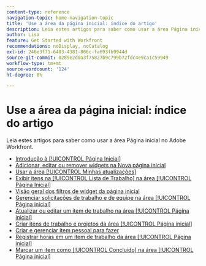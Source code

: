 ```yaml
---
content-type: reference
navigation-topic: home-navigation-topic
title: 'Use a área da página inicial: índice do artigo'
description: Leia estes artigos para saber como usar a área Página inicial no Adobe Workfront.
author: Lisa
feature: Get Started with Workfront
recommendations: noDisplay, noCatalog
exl-id: 246e3f71-6403-4381-866c-fa693fb9944d
source-git-commit: 0289e2d0a3f75827b9c799b72fdc4e9ca1c59949
workflow-type: tm+mt
source-wordcount: '124'
ht-degree: 0%

---
```


# Use a área da página inicial: índice do artigo

<!--Audited: 12/2024-->

Leia estes artigos para saber como usar a área Página inicial no Adobe Workfront.

* [Introdução à [!UICONTROL Página Inicial]](../../../workfront-basics/using-home/using-the-home-area/get-started-with-home.md)
* [Adicionar, editar ou remover widgets na Nova página inicial](/help/quicksilver/workfront-basics/using-home/using-the-home-area/add-edit-remove-widgets-in-new-home.md)
* [Usar a área [!UICONTROL Minhas atualizações]](../../../workfront-basics/using-home/using-the-home-area/my-updates-area.md)
* [Exibir itens na [!UICONTROL Lista de Trabalho] na área [!UICONTROL Página Inicial]](../../../workfront-basics/using-home/using-the-home-area/display-items-in-home-work-list.md)
* [Visão geral dos filtros de widget da página inicial](/help/quicksilver/workfront-basics/using-home/using-the-home-area/widget-filter-overview-home.md)
* [Gerenciar solicitações de trabalho e de equipe na área [!UICONTROL Página inicial]](../../../workfront-basics/using-home/using-the-home-area/manage-work-and-team-requests-home.md)
* [Atualizar ou editar um item de trabalho na área [!UICONTROL Página inicial]](../../../workfront-basics/using-home/using-the-home-area/update-and-edit-work-item-home.md)
* [Criar itens de trabalho e projetos da área [!UICONTROL Página inicial]](../../../workfront-basics/using-home/using-the-home-area/create-work-items-in-home.md)
* [Criar e gerenciar item pessoal para fazer](/help/quicksilver/workfront-basics/using-home/using-the-home-area/manage-to-do-in-home.md)
* [Registrar horas em um item de trabalho da área [!UICONTROL Página inicial]](../../../workfront-basics/using-home/using-the-home-area/log-time-on-work-item-in-home.md)
* [Marcar um item como [!UICONTROL Concluído] na área [!UICONTROL Página inicial]](../../../workfront-basics/using-home/using-the-home-area/mark-item-done-in-home.md)